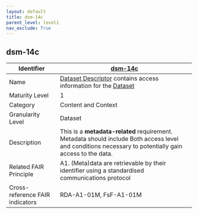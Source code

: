 ```yaml
---
layout: default
title: dsm-14c
parent_level: level1
nav_exclude: True
---
```


## dsm-14c

| Identifier | [dsm-14c](https://github.com/FAIRplus/Data-Maturity/blob/master/docs/_indicators/dsm-14c.md) |
| ---------- | ----------|
| Name | [Dataset Descriptor](https://fairplus.github.io/Data-Maturity/docs/Glossary/#dataset-descriptor) contains access information for the [Dataset](https://fairplus.github.io/Data-Maturity/docs/Glossary/#dataset)  |
| Maturity Level | 1 |
| Category | Content and Context |
| Granularity Level | Dataset |
| Description | This is a **metadata-related** requirement. Metadata should include Both access level and conditions  necessary  to potentially gain access to the data. | Related DSM Indicator | N/A |
| Related FAIR Principle | A1. (Meta)data are retrievable by their identifier using a standardised communications protocol |
| Cross-reference FAIR indicators | RDA-A1-01M, FsF-A1-01M |
